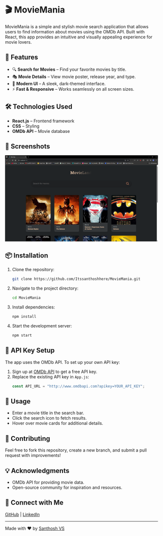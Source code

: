 # 🎬 MovieMania

MovieMania is a simple and stylish movie search application that allows users to find information about movies using the OMDb API. Built with React, this app provides an intuitive and visually appealing experience for movie lovers.

## 🚀 Features
- 🔍 **Search for Movies** – Find your favorite movies by title.
- 🎭 **Movie Details** – View movie poster, release year, and type.
- 🌙 **Modern UI** – A sleek, dark-themed interface.
- ⚡ **Fast & Responsive** – Works seamlessly on all screen sizes.

## 🛠️ Technologies Used
- **React.js** – Frontend framework
- **CSS** – Styling
- **OMDb API** – Movie database

## 📸 Screenshots
![MovieMania Screenshot](/src/Screenshot.png)

## 📦 Installation
1. Clone the repository:
   ```sh
   git clone https://github.com/Itssanthoshhere/MovieMania.git
   ```
2. Navigate to the project directory:
   ```sh
   cd MovieMania
   ```
3. Install dependencies:
   ```sh
   npm install
   ```
4. Start the development server:
   ```sh
   npm start
   ```

## 🔑 API Key Setup
The app uses the OMDb API. To set up your own API key:
1. Sign up at [OMDb API](https://www.omdbapi.com/apikey.aspx) to get a free API key.
2. Replace the existing API key in `App.js`:
   ```js
   const API_URL = "http://www.omdbapi.com?apikey=YOUR_API_KEY";
   ```

## 📜 Usage
- Enter a movie title in the search bar.
- Click the search icon to fetch results.
- Hover over movie cards for additional details.

## 🤝 Contributing
Feel free to fork this repository, create a new branch, and submit a pull request with improvements!

## 💡 Acknowledgments
- OMDb API for providing movie data.
- Open-source community for inspiration and resources.

## 📩 Connect with Me
[GitHub](https://github.com/Itssanthoshhere) | [LinkedIn](https://linkedin.com/in/thesanthoshvs)

---
Made with ❤️ by [Santhosh VS](https://github.com/Itssanthoshhere)

